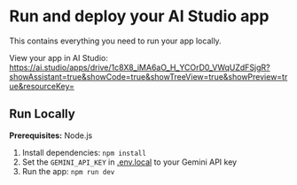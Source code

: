 # Run and deploy your AI Studio app

This contains everything you need to run your app locally.

View your app in AI Studio: https://ai.studio/apps/drive/1c8X8_iMA6aO_H_YCOrD0_VWqUZdFSjgR?showAssistant=true&showCode=true&showTreeView=true&showPreview=true&resourceKey=

## Run Locally

**Prerequisites:**  Node.js


1. Install dependencies:
   `npm install`
2. Set the `GEMINI_API_KEY` in [.env.local](.env.local) to your Gemini API key
3. Run the app:
   `npm run dev`
